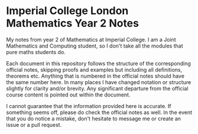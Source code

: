 # Imperial College London Mathematics Year 2 Notes

My notes from year 2 of Mathematics at Imperial College.
I am a Joint Mathematics and Computing student, so I don't take all the modules that pure maths students do.

Each document in this repository follows the structure of the corresponding official notes, skipping proofs and examples but including all definitions, theorems etc.
Anything that is numbered in the official notes should have the same number here.
In many places I have changed notation or structure slightly for clarity and/or brevity.
Any significant departure from the official course content is pointed out within the document.

I cannot guarantee that the information provided here is accurate.
If something seems off, please do check the official notes as well.
In the event that you do notice a mistake, don't hesitate to message me or create an issue or a pull request.
